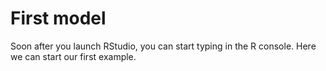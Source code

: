 

# First model

Soon after you launch RStudio, you can start typing in the R console. Here we can start our first example.
